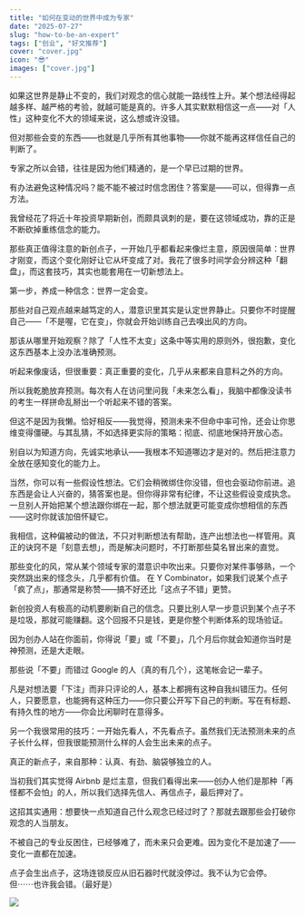 ```yaml
---
title: "如何在变动的世界中成为专家"
date: "2025-07-27"
slug: "how-to-be-an-expert"
tags: ["创业", "好文推荐"]
cover: "cover.jpg"
icon: "😎"
images: ["cover.jpg"]
---
```

如果这世界是静止不变的，我们对观念的信心就能一路线性上升。某个想法经得起越多样、越严格的考验，就越可能是真的。许多人其实默默相信这一点——对「人性」这种变化不大的领域来说，这么想或许没错。



但对那些会变的东西——也就是几乎所有其他事物——你就不能再这样信任自己的判断了。



专家之所以会错，往往是因为他们精通的，是一个早已过期的世界。



有办法避免这种情况吗？能不能不被过时信念困住？答案是——可以，但得靠一点方法。



我曾经花了将近十年投资早期新创，而颇具讽刺的是，要在这领域成功，靠的正是不断砍掉重练信念的能力。



那些真正值得注意的新创点子，一开始几乎都看起来像烂主意，原因很简单：世界才刚变，而这个变化刚好让它从坏变成了对。我花了很多时间学会分辨这种「翻盘」，而这套技巧，其实也能套用在一切新想法上。



第一步，养成一种信念：世界一定会变。



那些对自己观点越来越笃定的人，潜意识里其实是认定世界静止。只要你不时提醒自己——「不是喔，它在变」，你就会开始训练自己去嗅出风的方向。



那该从哪里开始观察？除了「人性不太变」这条中等实用的原则外，很抱歉，变化这东西基本上没办法准确预测。



听起来像废话，但很重要：真正重要的变化，几乎从来都来自意料之外的方向。



所以我乾脆放弃预测。每次有人在访问里问我「未来怎么看」，我脑中都像没读书的考生一样拼命乱掰出一个听起来不错的答案。



但这不是因为我懒。恰好相反——我觉得，预测未来不但命中率可怜，还会让你思维变得僵硬。与其乱猜，不如选择更实际的策略：彻底、彻底地保持开放心态。



别自以为知道方向，先诚实地承认——我根本不知道哪边才是对的。然后把注意力全放在感知变化的能力上。



当然，你可以有一些假设性想法。它们会稍微绑住你没错，但也会驱动你前进。追东西是会让人兴奋的，猜答案也是。但你得非常有纪律，不让这些假设变成执念。
一旦别人开始把某个想法跟你绑在一起，那个想法就更可能变成你想相信的东西——这时你就该加倍怀疑它。



我相信，这种偏被动的做法，不只对判断想法有帮助，连产出想法也一样管用。真正的诀窍不是「刻意去想」，而是解决问题时，不打断那些莫名冒出来的直觉。



那些变化的风，常从某个领域专家的潜意识中吹出来。只要你对某件事够熟，一个突然跳出来的怪念头，几乎都有价值。
在 Y Combinator，如果我们说某个点子「疯了点」，那通常是称赞——搞不好还比「这点子不错」更赞。



新创投资人有极高的动机要刷新自己的信念。只要比别人早一步意识到某个点子不是垃圾，那就可能赚翻。这个回报不只是钱，更是你整个判断体系的现场验证。



因为创办人站在你面前，你得说「要」或「不要」，几个月后你就会知道你当时是神预测，还是大走眼。



那些说「不要」而错过 Google 的人（真的有几个），这笔帐会记一辈子。



凡是对想法要「下注」而非只评论的人，基本上都拥有这种自我纠错压力。任何人，只要愿意，也能拥有这种压力——你只要公开写下自己的判断。写在有标题、有持久性的地方——你会比闲聊时在意得多。



另一个我很常用的技巧：一开始先看人，不先看点子。虽然我们无法预测未来的点子长什么样，但我很能预测什么样的人会生出未来的点子。



真正的新点子，来自那种：认真、有劲、脑袋够独立的人。



当初我们其实觉得 Airbnb 是烂主意，但我们看得出来——创办人他们是那种「再怪都不会怕」的人，所以我们选择先信人、再信点子，最后押对了。



这招其实通用：想要快一点知道自己什么观念已经过时了？那就去跟那些会打破你观念的人当朋友。



不被自己的专业反困住，已经够难了，而未来只会更难。因为变化不是加速了——变化一直都在加速。



点子会生出点子，这场连锁反应从旧石器时代就没停过。我不认为它会停。
但⋯⋯也许我会错。（最好是）




![](https://prod-files-secure.s3.us-west-2.amazonaws.com/112d0858-5090-4d34-a606-b75eb8d65fd2/46476355-9cf3-4e99-9b7a-3531bc426380/1000202064.png?X-Amz-Algorithm=AWS4-HMAC-SHA256&X-Amz-Content-Sha256=UNSIGNED-PAYLOAD&X-Amz-Credential=ASIAZI2LB466QUFHAQEC%2F20250816%2Fus-west-2%2Fs3%2Faws4_request&X-Amz-Date=20250816T034213Z&X-Amz-Expires=3600&X-Amz-Security-Token=IQoJb3JpZ2luX2VjECMaCXVzLXdlc3QtMiJGMEQCICdS1sMUDvC%2BCxYqaYC4ZAohJciQYWY0odbwBKzB9N71AiAAs3UeKoLukHqEV3HnqlHhNioFttRR1GHvJ40SUjYx6Sr%2FAwhsEAAaDDYzNzQyMzE4MzgwNSIM3eXRhOsuWLHKqJB1KtwDzrRC2sD8qSNafyoufYZDONkJ6r3%2Fw77aox0wFilcOzRg90kxzT%2B82RPzKT11GcWytW5voCVa4IKL9AGNAWAK3lrNoMUggztmKgoCw3J5L8q2qFwtNGcGhWltjjmjQ%2FzPSx%2B2Gr9XtECHvHm5kYg4uTVv7MS1x9zG%2F0Sgv%2BiF8%2FOXomLICWXfPrlH4T9MDthiqI53mdi8s5A4ZML3fFqTpS9zMnX%2FGEkQF%2B%2B1%2F3E0jVol95Q42G761JJ7J%2Fe3VyfAc0l4oFCW0v2QZqX06m5UA6%2B3xlL5r9CTs%2FLTJ1DgQHELEujIMC3g2qHPVYGE21zwcLqb67JjTMJnoz3bNoSE019lBko%2BXgnJhQMRbl3gDVUt6oVOVr1k15NPIuCHOSC0XaEkr8efoXqnTf%2FSCvG7LJoLxGL8tV1aPTT40AwiRfE4iIqjeQP36GYUnU4QzTlpe%2BYm8d73sIxdLLlYKfgSjI47OPCLuyISl9j3xIfPVTtIohC1amYbtDAe1s26AFlnAK25iEG4KedmjBKEQtqYjvAsqGstV3UCUNpQdUiqdgNh%2FvD3I3zOQ2IkQyijLQs3kOvj1iQ2la8zrAuV4iNZ%2BR4q%2F1NtZHCx8Ush5QJwKsQW3ogIrUId2qCetVswx%2B%2F%2FxAY6pgGNpn5iazjM3xgvaOwOK6REjuho05OkO4GP2rQ6lAMzOtFtSD6%2FIZi%2F5JjRVRINKnz0ZxmFtUxnwRAdoKtZUeGnqWqTzKJ%2Bhfn9DBAg10gA605yt5XG5KUpyDs1mD%2BKUmqg7MCULUKBD7Shbx67y7BafuYFgHsn4%2FfTBLL0aQ25L90LxGcrvf9Hptr6dTkFT2mTpJxAhFeKyJjjnCIfZCFhDSGVg4GK&X-Amz-Signature=466c4dcda3261898bf64ee5eb56fb4ee1a04153e3d4ae637b8ae0c035c470994&X-Amz-SignedHeaders=host&x-amz-checksum-mode=ENABLED&x-id=GetObject)

